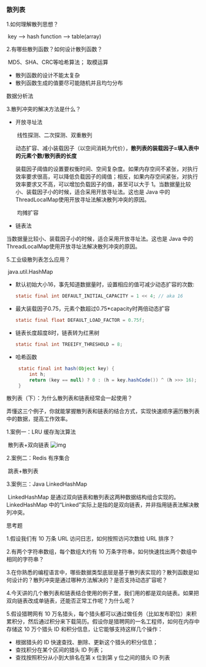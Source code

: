 ### 散列表

1.如何理解散列思想？

​	key --> hash function -->  table(array)

2.有哪些散列函数？如何设计散列函数？

​	MD5、SHA、CRC等哈希算法； 取模运算

- 散列函数的设计不能太复杂
- 散列函数生成的值要尽可能随机并且均匀分布

数据分析法

3.散列冲突的解决方法是什么？

 - 开放寻址法

   ​	线性探测、二次探测、双重散列

   ​	动态扩容、减小装载因子（以空间消耗为代价），**散列表的装载因子=填入表中的元素个数/散列表的长度**

   ​	装载因子阈值的设置要权衡时间、空间复杂度。如果内存空间不紧张，对执行效率要求很高，可以降低负载因子的阈值；相反，如果内存空间紧张，对执行效率要求又不高，可以增加负载因子的值，甚至可以大于 1。当数据量比较小、装载因子小的时候，适合采用开放寻址法。这也是 Java 中的ThreadLocalMap使用开放寻址法解决散列冲突的原因。

   ​	均摊扩容

-  链表法

  当数据量比较小、装载因子小的时候，适合采用开放寻址法。这也是 Java 中的ThreadLocalMap使用开放寻址法解决散列冲突的原因。

5.工业级散列表怎么应用？

​	java.util.HashMap

- 默认初始大小16，事先知道数据量时，设置相应的值可减少动态扩容的次数:

  ```java
  static final int DEFAULT_INITIAL_CAPACITY = 1 << 4; // aka 16
  ```

- 最大装载因子0.75，元素个数超过0.75*capacity时两倍动态扩容

  ```java
  static final float DEFAULT_LOAD_FACTOR = 0.75f;
  ```

- 链表长度超度8时，链表转为红黑树

  ```java
  static final int TREEIFY_THRESHOLD = 8;	
  ```

- 哈希函数

  ```java
   static final int hash(Object key) {
       int h;
       return (key == null) ? 0 : (h = key.hashCode()) ^ (h >>> 16);
   }
  ```



散列表（下）：为什么散列表和链表经常会一起使用？

弄懂这三个例子，你就能掌握散列表和链表的结合方式，实现快速顺序遍历散列表中的数据，提高工作效率。

1.案例一：LRU 缓存淘汰算法

​	散列表+双向链表	![img](https://static001.geekbang.org/resource/image/ea/6e/eaefd5f4028cc7d4cfbb56b24ce8ae6e.jpg)

2.案例二：Redis 有序集合

​	跳表+散列表

3.案例三：Java LinkedHashMap

​	LinkedHashMap 是通过双向链表和散列表这两种数据结构组合实现的。LinkedHashMap 中的“Linked”实际上是指的是双向链表，并非指用链表法解决散列冲突。



思考题

1.假设我们有 10 万条 URL 访问日志，如何按照访问次数给 URL 排序？

2.有两个字符串数组，每个数组大约有 10 万条字符串，如何快速找出两个数组中相同的字符串？

3.在你熟悉的编程语言中，哪些数据类型底层是基于散列表实现的？散列函数是如何设计的？散列冲突是通过哪种方法解决的？是否支持动态扩容呢？

4.今天讲的几个散列表和链表结合使用的例子里，我们用的都是双向链表。如果把双向链表改成单链表，还能否正常工作呢？为什么呢？

5.假设猎聘网有 10 万名猎头，每个猎头都可以通过做任务（比如发布职位）来积累积分，然后通过积分来下载简历。假设你是猎聘网的一名工程师，如何在内存中存储这 10 万个猎头 ID 和积分信息，让它能够支持这样几个操作：

- 根据猎头的 ID 快速查找、删除、更新这个猎头的积分信息；
- 查找积分在某个区间的猎头 ID 列表；
- 查找按照积分从小到大排名在第 x 位到第 y 位之间的猎头 ID 列表